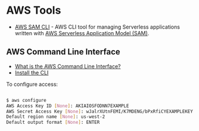 # AWS Tools

* [AWS SAM CLI](https://github.com/awslabs/aws-sam-cli) - AWS CLI tool for managing Serverless applications written with [AWS Serverless Application Model (SAM)](https://github.com/awslabs/serverless-application-model).

## AWS Command Line Interface

* [What is the AWS Command Line Interface?](https://docs.aws.amazon.com/cli/latest/userguide/cli-chap-welcome.html)
* [Install the CLI](https://aws.amazon.com/cli/)

To configure access:

```sh

$ aws configure
AWS Access Key ID [None]: AKIAIOSFODNN7EXAMPLE
AWS Secret Access Key [None]: wJalrXUtnFEMI/K7MDENG/bPxRfiCYEXAMPLEKEY
Default region name [None]: us-west-2
Default output format [None]: ENTER

```